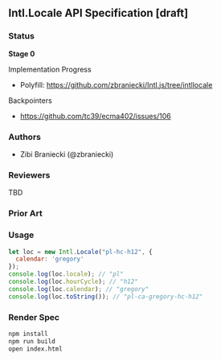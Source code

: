 ## Intl.Locale API Specification [draft]

### Status

__Stage 0__

Implementation Progress

 * Polyfill: https://github.com/zbraniecki/Intl.js/tree/intllocale

Backpointers

* https://github.com/tc39/ecma402/issues/106

### Authors

 * Zibi Braniecki (@zbraniecki)

### Reviewers

TBD

### Prior Art


### Usage

```javascript
let loc = new Intl.Locale("pl-hc-h12", {
  calendar: 'gregory'
});
console.log(loc.locale); // "pl"
console.log(loc.hourCycle); // "h12"
console.log(loc.calendar); // "gregory"
console.log(loc.toString()); // "pl-ca-gregory-hc-h12"
```

### Render Spec

```bash
npm install
npm run build
open index.html
```

